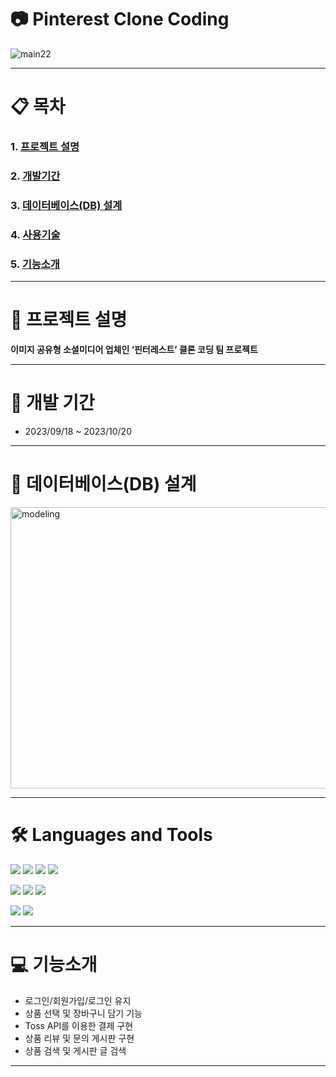 # 📷 Pinterest Clone Coding 

![main22](https://github.com/whatiiiii/sec_project/assets/140373535/2d3a5b78-5231-410a-ab58-11797c1adb89)
- - - 

# 📋 목차 
### 1. [프로젝트 설명](https://github.com/whatiiiii/kosmo-proj-final#rocket-프로젝트-설명 "프로젝트설명")                  
### 2. [개발기간](https://github.com/whatiiiii/kosmo-proj-final#-개발-기간 "개발기간")         
### 3. [데이터베이스(DB) 설계](https://github.com/whatiiiii/kosmo-proj-final#-데이터베이스db-설계 "db설계")         
### 4. [사용기술](https://github.com/whatiiiii/kosmo-proj-final#%EF%B8%8F-languages-and-tools "사용기술")         
### 5. [기능소개](https://github.com/whatiiiii/kosmo-proj-final#-기능소개 "기능소개")         

- - - 

# :rocket: 프로젝트 설명 

__이미지 공유형 소셜미디어 업체인 ‘핀터레스트’ 클론 코딩 팀 프로젝트__

- - -


# 📆 개발 기간
* 2023/09/18 ~ 2023/10/20 

- - -
# 📝 데이터베이스(DB) 설계
<img src="https://github.com/solban1/kosmo-proj-final/assets/140373535/ecfe2741-298a-41c4-8010-7ba5ce53c039" width="800px" height="450px" title="px(픽셀) 크기 설정" alt="modeling"></img>
- - -
# 🛠️ Languages and Tools
<img src="https://img.shields.io/badge/React-20232A?style=for-the-badge&logo=react&logoColor=61DAFB"> <img src="https://img.shields.io/badge/React_Router-CA4245?style=for-the-badge&logo=react-router&logoColor=white">
<img src="https://img.shields.io/badge/Java-ED8B00?style=for-the-badge&logo=openjdk&logoColor=white"> <img src="https://img.shields.io/badge/Spring-6DB33F?style=for-the-badge&logo=spring&logoColor=white">


<img src="https://img.shields.io/badge/Material--UI-0081CB?style=for-the-badge&logo=material-ui&logoColor=white"> <img src="https://img.shields.io/badge/Talend-FF6D70?style=for-the-badge&logo=Talend&logoColor=white"> 
<img src="https://img.shields.io/badge/TypeScript-007ACC?style=for-the-badge&logo=typescript&logoColor=white"> 

<img src="https://img.shields.io/badge/Oracle-F80000?style=for-the-badge&logo=Oracle&logoColor=white"/> <img src="https://img.shields.io/badge/Visual_Studio_Code-0078D4?style=for-the-badge&logo=visual%20studio%20code&logoColor=white">



- - -

# 💻 기능소개
* 로그인/회원가입/로그인 유지
* 상품 선택 및 장바구니 담기 기능
* Toss API를 이용한 결제 구현
* 상품 리뷰 및 문의 게시판 구현
* 상품 검색 및 게시판 글 검색

- - -

  
